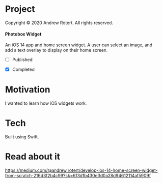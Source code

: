 # Project
Copyright © 2020 Andrew Rotert. All rights reserved.
#### Photobox Widget
An iOS 14 app and home screen widget. A user can select an image, and add a text overlay to display on their home screen.  

- [ ] Published
- [x] Completed


# Motivation
I wanted to learn how iOS widgets work. 

# Tech
Built using Swift.

# Read about it
https://medium.com/@andrew.rotert/develop-ios-14-home-screen-widget-from-scratch-216d3f2b4c99?sk=6f3d1b430e3d0a28d94612114af5909f

